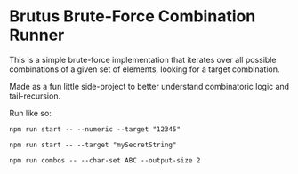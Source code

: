 # Brutus Brute-Force Combination Runner

This is a simple brute-force implementation that iterates over all possible combinations of a given set of elements, looking for a target combination.

Made as a fun little side-project to better understand combinatoric logic and tail-recursion.

Run like so:

```
npm run start -- --numeric --target "12345"
```

```
npm run start -- --target "mySecretString"
```

```
npm run combos -- --char-set ABC --output-size 2
```